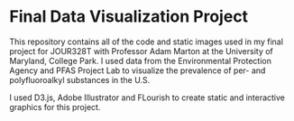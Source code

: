 <h1>Final Data Visualization Project</h1>
<p>This repository contains all of the code and static images used in my final project for JOUR328T with Professor Adam Marton at the University of Maryland, College Park. I used data from the Environmental Protection Agency and PFAS Project Lab to visualize the prevalence of per- and polyfluoroalkyl substances in the U.S.</p>
<p>I used D3.js, Adobe Illustrator and FLourish to create static and interactive graphics for this project.</p>
